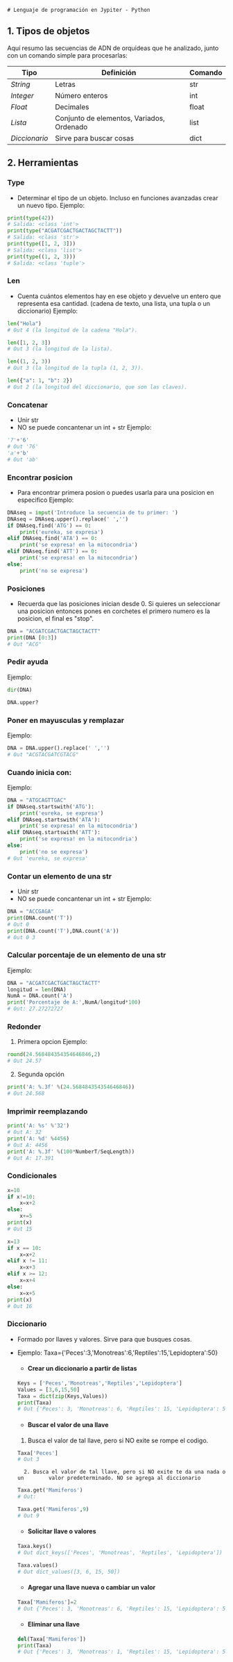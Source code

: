 	# Lenguaje de programación en Jypiter - Python

## 1. Tipos de objetos
Aquí resumo las secuencias de ADN de orquídeas que he analizado, junto con un comando simple para procesarlas:

| Tipo                 |   Definición       | Comando             |
|----------------------|--------------------|---------------------------|
| *String* | Letras           | str |
| *Integer* | Número enteros        | int |
| *Float*   | Decimales           | float |
|*Lista*       | Conjunto de elementos, Variados,  Ordenado |list |
|*Diccionario*       | Sirve para buscar cosas |dict |

## 2. Herramientas

### Type
 - Determinar el tipo de un objeto. Incluso en funciones avanzadas crear un nuevo tipo.
Ejemplo:
```python
print(type(42))
# Salida: <class 'int'>
print(type("ACGATCGACTGACTAGCTACTT"))
# Salida: <class 'str'>
print(type([1, 2, 3]))
# Salida: <class 'list'>
print(type((1, 2, 3)))
# Salida: <class 'tuple'>
```

### Len
 - Cuenta cuántos elementos hay en ese objeto y devuelve un entero que representa esa cantidad. (cadena de texto, una lista, una tupla o un diccionario)
Ejemplo:
```python
len("Hola")
# Out 4 (la longitud de la cadena "Hola"). 

len([1, 2, 3]) 
# Out 3 (la longitud de la lista).

len((1, 2, 3)) 
# Out 3 (la longitud de la tupla (1, 2, 3)). 

len({"a": 1, "b": 2}) 
# Out 2 (la longitud del diccionario, que son las claves).
```

### Concatenar
 - Unir str
 - NO se puede concantenar un int + str
Ejemplo:
```python
'7'+'6'
# Out '76'
'a'+'b'
# Out 'ab'
```

### Encontrar posicion
 - Para encontrar primera posion o puedes usarla para una posicion en especifico
Ejemplo:
```python
DNAseq = input('Introduce la secuencia de tu primer: ')
DNAseq = DNAseq.upper().replace(' ','')
if DNAseq.find('ATG') == 0:
    print('eureka, se expresa')
elif DNAseq.find('ATA') == 0:
    print('se expresa! en la mitocondria')
elif DNAseq.find('ATT') == 0:
    print('se expresa! en la mitocondria')
else:
    print('no se expresa')
```

### Posiciones
- Recuerda que las posiciones inician desde 0. Si quieres un seleccionar una posicion entonces pones en corchetes el primero numero es la posicion, el final es "stop".
```python
DNA = "ACGATCGACTGACTAGCTACTT"
print(DNA [0:3])
# Out "ACG"
```

### Pedir ayuda
Ejemplo:
```python
dir(DNA)

DNA.upper?
```

### Poner en mayusculas y remplazar
Ejemplo:
```python
DNA = DNA.upper().replace(' ','')
# Out "ACGTACGATCGTACG"
```

### Cuando inicia con:
Ejemplo:
```python
DNA = "ATGCAGTTGAC"
if DNAseq.startswith('ATG'):
    print('eureka, se expresa')
elif DNAseq.startswith('ATA'):
    print('se expresa! en la mitocondria')
elif DNAseq.startswith('ATT'):
    print('se expresa! en la mitocondria')
else:
    print('no se expresa')
# Out 'eureka, se expresa'
```

### Contar un elemento de una str
 - Unir str
 - NO se puede concantenar un int + str
Ejemplo:
```python
DNA = "ACCGAGA"
print(DNA.count('T'))
# Out 0
print(DNA.count('T'),DNA.count('A'))
# Out 0 3
```

### Calcular porcentaje de un elemento de una str
Ejemplo:
```python
DNA = "ACGATCGACTGACTAGCTACTT"
longitud = len(DNA)
NumA = DNA.count('A')
print('Porcentaje de A:',NumA/longitud*100)
# Out: 27.27272727
```

### Redonder
1. Primera opcion
Ejemplo:
```python
round(24.568484354354646846,2)
# Out 24.57
```
2. Segunda opción
```python
print('A: %.3f' %(24.568484354354646846))
# Out 24.568
```

### Imprimir reemplazando
```python
print('A: %s' %'32')
# Out A: 32
print('A: %d' %4456)
# Out A: 4456
print('A: %.3f' %(100*NumberT/SeqLength))
# Out A: 17.391
```

### Condicionales
```python
x=10
if x!=10:
    x=x+2
else:
    x+=5
print(x)
# Out 15

x=13
if x == 10:
	x=x+2
elif x != 11:
	x=x+3
elif x >= 12:
	x=x+4
else:
	x=x+5
print(x)
# Out 16
```

### Diccionario
- Formado por llaves y valores. Sirve para que busques cosas.
- Ejemplo: Taxa={'Peces':3,'Monotreas':6,'Reptiles':15,'Lepidoptera':50}

	- #### Crear un diccionario a partir de listas
	```python
	Keys = ['Peces','Monotreas','Reptiles','Lepidoptera']
	Values = [3,6,15,50]
	Taxa = dict(zip(Keys,Values))
	print(Taxa)
	# Out {'Peces': 3, 'Monotreas': 6, 'Reptiles': 15, 'Lepidoptera': 50}
	```
 	
	- #### Buscar el valor de una llave
   	1. Busca el valor de tal llave, pero si NO exite se rompe el codigo.
	```python
	Taxa['Peces']
	# Out 3
	```
    	2. Busca el valor de tal llave, pero si NO exite te da una nada o un 		valor predeterminado. NO se agrega al diccionario
	```python
	Taxa.get('Mamiferos')
	# Out:
	```
 	```python
	Taxa.get('Mamiferos',9)
	# Out 9
	```

  	- #### Solicitar llave o valores
	```python
	Taxa.keys()
 	# Out dict_keys(['Peces', 'Monotreas', 'Reptiles', 'Lepidoptera'])

	Taxa.values()
	# Out dict_values([3, 6, 15, 50])
	```

   	- #### Agregar una llave nueva o cambiar un valor
	```python
	Taxa['Mamiferos']=2
	# Out {'Peces': 3, 'Monotreas': 6, 'Reptiles': 15, 'Lepidoptera': 50, 		'Mamiferos': 2}
	```

  	- #### Eliminar una llave
	```python
	del(Taxa['Mamiferos'])
 	print(Taxa)
	# Out {'Peces': 3, 'Monotreas': 1, 'Reptiles': 15, 'Lepidoptera': 50}
	```

 


